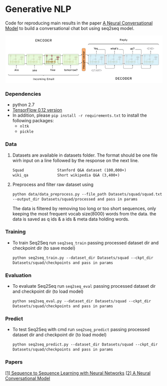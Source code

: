 # Generative NLP
Code for reproducing main results in the paper [A Neural Conversational Model](http://papers.nips.cc/paper/5346-sequence-to-sequence-learning-with-neural-networks.pdf) to build a conversational chat bot using seq2seq model.

<img src="Images/seq2seq.png" width="800px"/>


### Dependencies
- python 2.7
- [TensorFlow 0.12 version](https://www.tensorflow.org/get_started/os_setup)
- In addition, please `pip install -r requirements.txt` to install the following packages:
    - `nltk`
    - `pickle`


### Data
1. Datasets are available in datasets folder. The format should be one file wirh input on a line followed by the response on the next line.
    ```
    Squad               Stanford Q&A dataset (100,000+)
    wiki_qa             Short wikipedia Q&A (3,400+)
    ```

2. Preprocess and filter raw dataset using

    ```
    python data/data_preprocess.py --file_path Datasets/squad/squad.txt --output_dir Datasets/squad/processed and pass in params
    ```
    The data is filtered by removing too long or too short sequences, only keeping the most frequent vocab size(8000) words from the data. the data is saved as q ids & a ids & meta data holding words.


### Training
- To train Seq2Seq run `seq2seq_train` passing processed dataset dir and checkpoint dir (to save model)
   
    ```
    python seq2seq_train.py --dataset_dir Datasets/squad --ckpt_dir Datasets/squad/checkpoints and pass in params
    ```


### Evaluation
- To evaluate Seq2Seq run `seq2seq_eval` passing processed dataset dir and checkpoint dir (to load model)

    ```
    python seq2seq_eval.py --dataset_dir Datasets/squad --ckpt_dir Datasets/squad/checkpoints and pass in params
    ```


### Predict
- To test Seq2Seq with cmd run `seq2seq_predict` passing processed dataset dir and checkpoint dir (to load model)

    ```
    python seq2seq_predict.py --dataset_dir Datasets/squad --ckpt_dir Datasets/squad/checkpoints and pass in params
    ```


### Papers
[\[1\] Sequence to Sequence Learning with Neural Networks][1]
[\[2\] A Neural Conversational Model][2]

[1]: http://papers.nips.cc/paper/5346-sequence-to-sequence-learning-with-neural-networks.pdf
[2]: http://arxiv.org/pdf/1506.05869v1.pdf